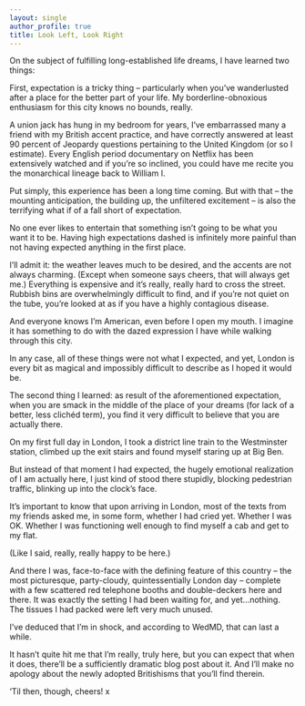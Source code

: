 ```yaml
---
layout: single
author_profile: true
title: Look Left, Look Right
---
```

On the subject of fulfilling long-established life dreams, I have learned two things:

First, expectation is a tricky thing – particularly when you’ve wanderlusted after a place for the better part of your life. My borderline-obnoxious enthusiasm for this city knows no bounds, really.

A union jack has hung in my bedroom for years, I’ve embarrassed many a friend with my British accent practice, and have correctly answered at least 90 percent of Jeopardy questions pertaining to the United Kingdom (or so I estimate). Every English period documentary on Netflix has been extensively watched and if you’re so inclined, you could have me recite you the monarchical lineage back to William I.

Put simply, this experience has been a long time coming. But with that – the mounting anticipation, the building up, the unfiltered excitement – is also the terrifying what if of a fall short of expectation.

No one ever likes to entertain that something isn’t going to be what you want it to be. Having high expectations dashed is infinitely more painful than not having expected anything in the first place.

I’ll admit it: the weather leaves much to be desired, and the accents are not always charming. (Except when someone says cheers, that will always get me.) Everything is expensive and it’s really, really hard to cross the street. Rubbish bins are overwhelmingly difficult to find, and if you’re not quiet on the tube, you’re looked at as if you have a highly contagious disease.

And everyone knows I’m American, even before I open my mouth. I imagine it has something to do with the dazed expression I have while walking through this city.

In any case, all of these things were not what I expected, and yet, London is every bit as magical and impossibly difficult to describe as I hoped it would be.

The second thing I learned: as result of the aforementioned expectation, when you are smack in the middle of the place of your dreams (for lack of a better, less clichéd term), you find it very difficult to believe that you are actually there.

On my first full day in London, I took a district line train to the Westminster station, climbed up the exit stairs and found myself staring up at Big Ben.

But instead of that moment I had expected, the hugely emotional realization of I am actually here, I just kind of stood there stupidly, blocking pedestrian traffic, blinking up into the clock’s face.

It’s important to know that upon arriving in London, most of the texts from my friends asked me, in some form, whether I had cried yet. Whether I was OK. Whether I was functioning well enough to find myself a cab and get to my flat.

(Like I said, really, really happy to be here.)

And there I was, face-to-face with the defining feature of this country – the most picturesque, party-cloudy, quintessentially London day – complete with a few scattered red telephone booths and double-deckers here and there. It was exactly the setting I had been waiting for, and yet…nothing. The tissues I had packed were left very much unused.

I’ve deduced that I’m in shock, and according to WedMD, that can last a while.

It hasn’t quite hit me that I’m really, truly here, but you can expect that when it does, there’ll be a sufficiently dramatic blog post about it. And I’ll make no apology about the newly adopted Britishisms that you’ll find therein.

‘Til then, though, cheers! x
